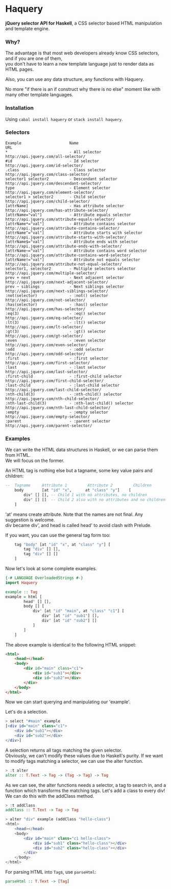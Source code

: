 Haquery
=====

**jQuery selector API for Haskell**, a CSS selector based HTML manipulation and template engine.

### Why?

The advantage is that most web developers already know CSS selectors, and if you are one of them,  
you don't have to learn a new template language just to render data as HTML pages.

Also, you can use any data structure, any functions with Haquery.  

No more "if there is an if construct why there is no else" moment like with many other template
languages.

### Installation

Using `cabal install haquery` or `stack install haquery`.

### Selectors

    Example                     Name                                    URL
    *                           - All selector                          http://api.jquery.com/all-selector/
    #id                         - Id selector                           http://api.jquery.com/id-selector/
    .class                      - Class selector                        http://api.jquery.com/class-selector/
    selector1 selector2         - Descendant selector                   http://api.jquery.com/descendant-selector/
    type                        - Element selector                      http://api.jquery.com/element-selector/
    selector1 > selector2       - Child selector                        http://api.jquery.com/child-selector/
    [attrName]                  - Has attribute selector                http://api.jquery.com/has-attribute-selector/
    [attrName="val"]            - Attribute equals selector             http://api.jquery.com/attribute-equals-selector/
    [attrName*="val"]           - Attribute contains selector           http://api.jquery.com/attribute-contains-selector/
    [attrName^="val"]           - Attribute starts with selector        http://api.jquery.com/attribute-starts-with-selector/
    [attrName$="val"]           - Attribute ends with selector          http://api.jquery.com/attribute-ends-with-selector/
    [attrName~="val"]           - Attribute contains word selector      http://api.jquery.com/attribute-contains-word-selector/
    [attrName!="val"]           - Attribute not equals selector         http://api.jquery.com/attribute-not-equal-selector/
    selector1, selector2        - Multiple selectors selector           http://api.jquery.com/multiple-selector/
    prev + next                 - Next adjacent selector                http://api.jquery.com/next-adjacent-selector/
    prev ~ siblings             - Next siblings selector                http://api.jquery.com/next-siblings-selector/
    :not(selector)              - :not() selector                       http://api.jquery.com/not-selector/
    :has(selector)              - :has() selector                       http://api.jquery.com/has-selector/
    :eq(3)                      - :eq() selector                        http://api.jquery.com/eq-selector/
    :lt(3)                      - :lt() selector                        http://api.jquery.com/lt-selector/
    :gt(3)                      - :gt() selector                        http://api.jquery.com/gt-selector/
    :even                       - :even selector                        http://api.jquery.com/even-selector/
    :odd                        - :odd selector                         http://api.jquery.com/odd-selector/
    :first                      - :first selector                       http://api.jquery.com/first-selector/
    :last                       - :last selector                        http://api.jquery.com/last-selector/
    :first-child                - :first-child selector                 http://api.jquery.com/first-child-selector/
    :last-child                 - :last-child selector                  http://api.jquery.com/last-child-selector/
    :nth-child(3)               - :nth-child() selector                 http://api.jquery.com/nth-child-selector/
    :nth-last-child(3)          - :nth-last-child() selector            http://api.jquery.com/nth-last-child-selector/
    :empty                      - :empty selector                       http://api.jquery.com/empty-selector/
    :parent                     - :parent selector                      http://api.jquery.com/parent-selector/

### Examples

We can write the HTML data structures in Haskell, or we can parse them from HTML.    
We will focus on the former.

An HTML tag is nothing else but a tagname, some key value pairs and children:

```haskell
--  Tagname     Attribute 1         Attribute 2         Children
    body        [at "id" "x",      at "class" "y"]    [
        div' [] [], -- Child 1 with no attributes, no children
        div' [] []  -- Child 2 also with no attributes and no children
    ]
```

'at' means create attribute. Note that the names are not final. Any suggestion is welcome.  
div became div', and head is called head' to avoid clash with Prelude.

If you want, you can use the general tag form too:

```haskell
    tag "body" [at "id" "x", at "class" "y"] [
        tag "div" [] [],
        tag "div" [] []
    ]
```

Now let's look at some complete examples.  

```haskell
{-# LANGUAGE OverloadedStrings #-}
import Haquery

example :: Tag
example = html [
        head' [] [],
        body [] [
            div' [at "id" "main", at "class" "c1"] [
                div' [at "id" "sub1"] [],
                div' [at "id" "sub2"] []
            ]
        ]
    ]
```

The above example is identical to the following HTML snippet:

```html
<html>
    <head></head>
    <body>
        <div id="main" class="c1">
            <div id="sub1"></div>
            <div id="sub2"></div>
        </div>
    </body>
</html>
```

Now we can start querying and manipulating our 'example'.

Let's do a selection.

```haskell
> select "#main" example
[<div id="main" class="c1">
    <div id="sub1"></div>
    <div id="sub2"></div>
</div>]
```

A selection returns all tags matching the given selector.  
Obviously, we can't modify these values due to Haskell's purity.
If we want to modify tags matching a selector, we can use the alter function.

```haskell
> :t alter
alter :: T.Text -> Tag -> (Tag -> Tag) -> Tag
```

As we can see, the alter functions needs a selector, a tag to search in, and a function which transforms
the matching tags. Let's add a class to every div! We can do this with the addClass method.

```haskell
> :t addClass
addClass :: T.Text -> Tag -> Tag
```

```haskell
> alter "div" example (addClass "hello-class")
<html>
    <head></head>
    <body>
        <div id="main" class="c1 hello-class">
            <div id="sub1" class="hello-class"></div>
            <div id="sub2" class="hello-class"></div>
        </div>
    </body>
</html>
```

For parsing HTML into `Tag`s, use `parseHtml`:

```haskell
parseHtml :: T.Text -> [Tag]
```
